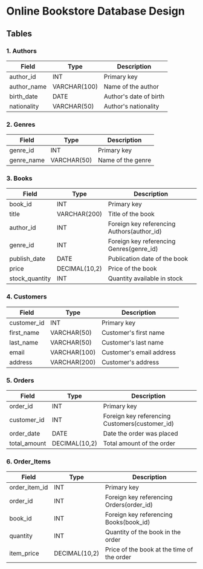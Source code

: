 # Online Bookstore Database Design

## Tables

### 1. Authors

| Field       | Type         | Description            |
| ----------- | ------------ | ---------------------- |
| author_id   | INT          | Primary key            |
| author_name | VARCHAR(100) | Name of the author     |
| birth_date  | DATE         | Author's date of birth |
| nationality | VARCHAR(50)  | Author's nationality   |

### 2. Genres

| Field      | Type        | Description       |
| ---------- | ----------- | ----------------- |
| genre_id   | INT         | Primary key       |
| genre_name | VARCHAR(50) | Name of the genre |

### 3. Books

| Field          | Type          | Description                                |
| -------------- | ------------- | ------------------------------------------ |
| book_id        | INT           | Primary key                                |
| title          | VARCHAR(200)  | Title of the book                          |
| author_id      | INT           | Foreign key referencing Authors(author_id) |
| genre_id       | INT           | Foreign key referencing Genres(genre_id)   |
| publish_date   | DATE          | Publication date of the book               |
| price          | DECIMAL(10,2) | Price of the book                          |
| stock_quantity | INT           | Quantity available in stock                |

### 4. Customers

| Field       | Type         | Description              |
| ----------- | ------------ | ------------------------ |
| customer_id | INT          | Primary key              |
| first_name  | VARCHAR(50)  | Customer's first name    |
| last_name   | VARCHAR(50)  | Customer's last name     |
| email       | VARCHAR(100) | Customer's email address |
| address     | VARCHAR(200) | Customer's address       |

### 5. Orders

| Field        | Type          | Description                                    |
| ------------ | ------------- | ---------------------------------------------- |
| order_id     | INT           | Primary key                                    |
| customer_id  | INT           | Foreign key referencing Customers(customer_id) |
| order_date   | DATE          | Date the order was placed                      |
| total_amount | DECIMAL(10,2) | Total amount of the order                      |

### 6. Order_Items

| Field         | Type          | Description                                |
| ------------- | ------------- | ------------------------------------------ |
| order_item_id | INT           | Primary key                                |
| order_id      | INT           | Foreign key referencing Orders(order_id)   |
| book_id       | INT           | Foreign key referencing Books(book_id)     |
| quantity      | INT           | Quantity of the book in the order          |
| item_price    | DECIMAL(10,2) | Price of the book at the time of the order |
